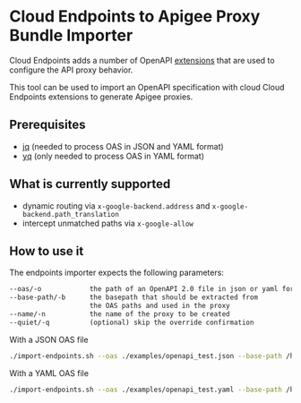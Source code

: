 # Cloud Endpoints to Apigee Proxy Bundle Importer

Cloud Endpoints adds a number of OpenAPI [extensions](https://cloud.google.com/endpoints/docs/openapi/openapi-extensions)
that are used to configure the API proxy behavior.

This tool can be used to import an OpenAPI specification with cloud Cloud
Endpoints extensions to generate Apigee proxies.

## Prerequisites

* [jq](https://github.com/stedolan/jq) (needed to process OAS in JSON and YAML format)
* [yq](https://github.com/mikefarah/yq) (only needed to process OAS in YAML format)

## What is currently supported

* dynamic routing via `x-google-backend.address` and `x-google-backend.path_translation`
* intercept unmatched paths via `x-google-allow`

## How to use it

The endpoints importer expects the following parameters:

```txt
--oas/-o            the path of an OpenAPI 2.0 file in json or yaml format
--base-path/-b      the basepath that should be extracted from
                    the OAS paths and used in the proxy
--name/-n           the name of the proxy to be created
--quiet/-q          (optional) skip the override confirmation
```

With a JSON OAS file

```sh
./import-endpoints.sh --oas ./examples/openapi_test.json --base-path /headers --name oas-import-test
```

With a YAML OAS file

```sh
./import-endpoints.sh --oas ./examples/openapi_test.yaml --base-path /headers --name oas-import-test
```


